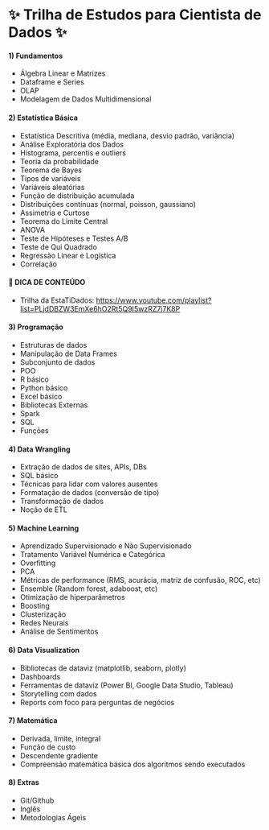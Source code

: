 # ✨ Trilha de Estudos para Cientista de Dados ✨

  <div>
 
####    1) Fundamentos
  - Álgebra Linear e Matrizes
  - Dataframe e Series
  - OLAP
  - Modelagem de Dados Multidimensional
 
 
####    2) Estatística Básica
  - Estatística Descritiva (média, mediana, desvio padrão, variância)
  - Análise Exploratória dos Dados
  - Histograma, percentis e outliers
  - Teoria da probabilidade
   - Teorema de Bayes
  - Tipos de variáveis 
  - Variáveis aleatórias
  - Função de distribuição acumulada
  - Distribuições contínuas (normal, poisson, gaussiano)
  - Assimetria e Curtose
  - Teorema do Limite Central
  - ANOVA
  - Teste de Hipóteses e Testes A/B
  - Teste de Qui Quadrado
  - Regressão Linear e Logística
  - Correlação
  
  ####  📍      DICA DE CONTEÚDO
   - Trilha da EstaTiDados: https://www.youtube.com/playlist?list=PLjdDBZW3EmXe6hO2Rt5Q9I5wzRZ7j7K8P

 ####    3) Programação
  - Estruturas de dados
  - Manipulação de Data Frames
  - Subconjunto de dados
  - POO
  - R básico
  - Python básico
  - Excel básico
  - Bibliotecas Externas
  - Spark
  - SQL
  - Funções
  
 ####    4) Data Wrangling
  - Extração de dados de sites, APIs, DBs
  - SQL básico
  - Técnicas para lidar com valores ausentes
  - Formatação de dados (conversão de tipo)
  - Transformação de dados
  - Noção de ETL
  
 ####    5) Machine Learning
  - Aprendizado Supervisionado e Não Supervisionado
  - Tratamento Variável Numérica e Categórica
  - Overfitting
  - PCA
  - Métricas de performance (RMS, acurácia, matriz de confusão, ROC, etc)
  - Ensemble (Random forest, adaboost, etc)
  - Otimização de hiperparâmetros
  - Boosting
  - Clusterização
  - Redes Neurais
  - Análise de Sentimentos
  
   ####    6) Data Visualization
  - Bibliotecas de dataviz (matplotlib, seaborn, plotly)
  - Dashboards
  - Ferramentas de dataviz (Power BI, Google Data Studio, Tableau)
  - Storytelling com dados
  - Reports com foco para perguntas de negócios

  ####    7) Matemática
  - Derivada, limite, integral
  - Função de custo
  - Descendente gradiente
  - Compreensão matemática básica dos algoritmos sendo executados
  
   ####    8) Extras
  - Git/Github
  - Inglês
  - Metodologias Ágeis

 
 </div>


